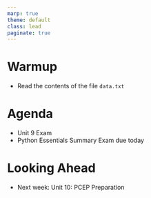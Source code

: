 ```yaml
---
marp: true
theme: default
class: lead
paginate: true
---
```


<!-- headingDivider: 1 -->
<!-- backgroundColor: black -->
<!-- class: invert -->

# Warmup

- Read the contents of the file `data.txt`

# Agenda

- Unit 9 Exam
- Python Essentials Summary Exam due today

# Looking Ahead

- Next week: Unit 10: PCEP Preparation

